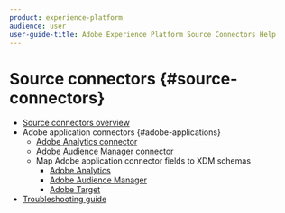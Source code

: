 ```yaml
---
product: experience-platform
audience: user
user-guide-title: Adobe Experience Platform Source Connectors Help
---
```


# Source connectors {#source-connectors}

- [Source connectors overview](home.md)
- Adobe application connectors {#adobe-applications}
    - [Adobe Analytics connector](ui/adobe-applications/analytics.md)
    - [Adobe Audience Manager connector](ui/adobe-applications/audience-manager.md)
  - Map Adobe application connector fields to XDM schemas
    - [Adobe Analytics](ui/adobe-applications/analytics-mapping.md)
    - [Adobe Audience Manager](ui/adobe-applications/audience-manager-mapping.md)
    - [Adobe Target](ui/adobe-applications/target-mapping.md)
- [Troubleshooting guide](troubleshooting-guide.md)